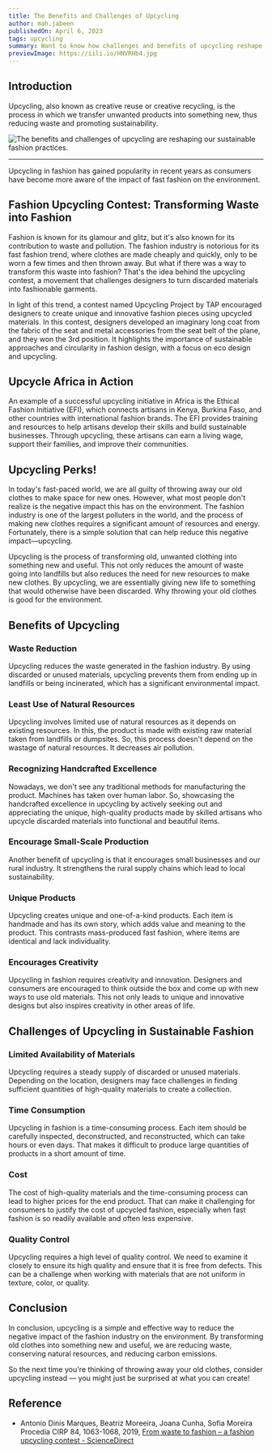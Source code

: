 ```yaml
---
title: The Benefits and Challenges of Upcycling
author: mah.jabeen
publishedOn: April 6, 2023
tags: upcycling
summary: Want to know how challenges and benefits of upcycling reshape sustainable fashion? | Explore more right here.
previewImage: https://iili.io/HNVRHb4.jpg
---
```


## Introduction

Upcycling, also known as creative reuse or creative recycling, is the process in which we transfer unwanted products into something new, thus reducing waste and promoting sustainability.

![The benefits and challenges of upcycling are reshaping our sustainable fashion practices.](https://iili.io/HNVRHb4.jpg)

---

Upcycling in fashion has gained popularity in recent years as consumers have become more aware of the impact of fast fashion on the environment.

## Fashion Upcycling Contest: Transforming Waste into Fashion

Fashion is known for its glamour and glitz, but it's also known for its contribution to waste and pollution. The fashion industry is notorious for its fast fashion trend, where clothes are made cheaply and quickly, only to be worn a few times and then thrown away. But what if there was a way to transform this waste into fashion? That's the idea behind the upcycling contest, a movement that challenges designers to turn discarded materials into fashionable garments.

In light of this trend, a contest named Upcycling Project by TAP encouraged designers to create unique and innovative fashion pieces using upcycled materials. In this contest, designers developed an imaginary long coat from the fabric of the seat and metal accessories from the seat belt of the plane, and they won the 3rd position.
It highlights the importance of sustainable approaches and circularity in fashion design, with a focus on eco design and upcycling.

## Upcycle Africa in Action

An example of a successful upcycling initiative in Africa is the Ethical Fashion Initiative (EFI), which connects artisans in Kenya, Burkina Faso, and other countries with international fashion brands. The EFI provides training and resources to help artisans develop their skills and build sustainable businesses. Through upcycling,
these artisans can earn a living wage, support their families, and improve their communities.

## Upcycling Perks!

In today's fast-paced world, we are all guilty of throwing away our old clothes to make space for new ones. However, what most people don't realize is the negative impact this has on the environment. The fashion industry is one of the largest polluters in the world, and the process of making new clothes requires a significant amount of resources and energy. Fortunately, there is a simple solution that can help reduce this negative impact—upcycling.

Upcycling is the process of transforming old, unwanted clothing into something new and useful. This not only reduces the amount of waste going into landfills but also reduces the need for new resources to make new clothes. By upcycling, we are essentially giving new life to something that would otherwise have been discarded. Why throwing your old clothes is good for the environment.

## Benefits of Upcycling

### Waste Reduction

Upcycling reduces the waste generated in the fashion industry. By using discarded or unused materials, upcycling prevents them from ending up in landfills or being incinerated, which has a significant environmental impact.

### Least Use of Natural Resources

Upcycling involves limited use of natural resources as it depends on existing resources. In this, the product is made with existing raw material taken from landfills or dumpsites. So, this process doesn't depend on the wastage of natural resources. It decreases air pollution.

### Recognizing Handcrafted Excellence

Nowadays, we don't see any traditional methods for manufacturing the product. Machines has taken over human labor. So, showcasing the handcrafted excellence in upcycling by actively seeking out and appreciating the unique, high-quality products made by skilled artisans who upcycle discarded materials into functional and beautiful items.

### Encourage Small-Scale Production

Another benefit of upcycling is that it encourages small businesses and our rural industry. It strengthens the
rural supply chains which lead to local sustainability.

### Unique Products

Upcycling creates unique and one-of-a-kind products. Each item is handmade and has its own story, which adds value and meaning to the product. This contrasts mass-produced fast fashion, where items are identical and lack individuality.

### Encourages Creativity

Upcycling in fashion requires creativity and innovation. Designers and consumers are encouraged to think outside the box and come up with new ways to use old materials. This not only leads to unique and innovative designs
but also inspires creativity in other areas of life.

## Challenges of Upcycling in Sustainable Fashion

### Limited Availability of Materials

Upcycling requires a steady supply of discarded or unused materials. Depending on the location, designers may face challenges in finding sufficient quantities of high-quality materials to create a collection.

### Time Consumption

Upcycling in fashion is a time-consuming process. Each item should be carefully inspected, deconstructed, and reconstructed, which can take hours or even days. That makes it difficult to produce large quantities of products in a short amount of time.

### Cost

The cost of high-quality materials and the time-consuming process can lead to higher prices for the end product. That can make it challenging for consumers to justify the cost of upcycled fashion, especially when fast fashion is so readily available and often less expensive.

### Quality Control

Upcycling requires a high level of quality control. We need to examine it closely to ensure its high quality and ensure that it is free from defects. This can be a challenge when working with materials that are not uniform in texture, color, or quality.

## Conclusion

In conclusion, upcycling is a simple and effective way to reduce the negative impact of the fashion industry on the environment. By transforming old clothes into something new and useful, we are reducing waste, conserving
natural resources, and reducing carbon emissions.

So the next time you're thinking of throwing away your old clothes, consider upcycling instead — you might just be surprised at what you can create!

## Reference

-   Antonio Dinis Marques, Beatriz Moreeira, Joana Cunha, Sofia Moreira Procedia CIRP 84, 1063-1068, 2019, [From
    waste to fashion – a fashion upcycling contest - ScienceDirect](https://www.sciencedirect.com/science/article/pii/S2212827119308613)
